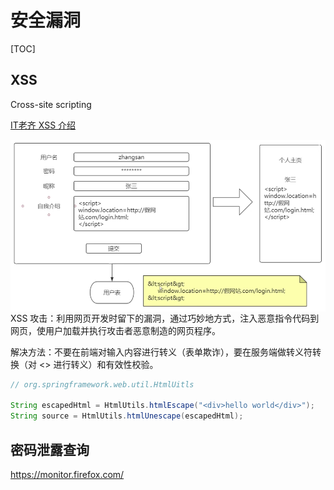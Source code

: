 # 安全漏洞

[TOC]

## XSS

Cross-site scripting

[IT老齐 XSS 介绍](https://www.bilibili.com/video/BV1fP4y1572A)

<img align="left" src="assets/image-20211122083927141.png" alt="image-20211122083927141" style="zoom:67%;" />

XSS 攻击：利用网页开发时留下的漏洞，通过巧妙地方式，注入恶意指令代码到网页，使用户加载并执行攻击者恶意制造的网页程序。

解决方法：不要在前端对输入内容进行转义（表单欺诈），要在服务端做转义符转换（对 <> 进行转义）和有效性校验。

```java
// org.springframework.web.util.HtmlUitls

String escapedHtml = HtmlUtils.htmlEscape("<div>hello world</div>");
String source = HtmlUtils.htmlUnescape(escapedHtml);
```



## 密码泄露查询

https://monitor.firefox.com/



## 
